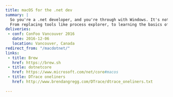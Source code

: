 ```yaml
---
title: macOS for the .net dev
summary: |
  So you're a .net developer, and you're through with Windows. It's not him, it's you, you've just grown apart, and after spending so much time with macOS, you're ready to move on.
  From replacing tools like process explorer, to learning the basics of bash, becoming friend with Terminal, we'll  write our first macOS .net core app, edit old 2005 projects, and even see how to still compile on windows with packer for when things just plain don't work. So come along and see for yourself if, this year, hell has really frozen over.
deliveries:
 - conf: ConFoo Vancouver 2016
   date: 2016-12-06
   location: Vancouver, Canada
redirect_from: "/macdotnet/"
links:
 - title: Brew
   href: https://brew.sh
 - title: dotnetcore
   href: https://www.microsoft.com/net/core#macos
 - title: DTrace oneliners
   href: http://www.brendangregg.com/DTrace/dtrace_oneliners.txt
 
---
```

